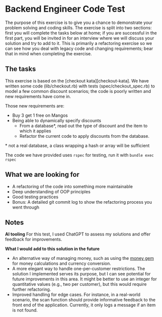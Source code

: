 # Backend Engineer Code Test

The purpose of this exercise is to give you a chance to demonstrate your
problem solving and coding skills. The exercise is split into two sections:
first you will complete the tasks below at home; if you are successful in the
first part, you will be invited in for an interview where we will discuss your
solution and try to add to it. This is primarily a refactoring exercise so we
can see how you deal with legacy code and changing requirements; bear that in
mind when completing the exercise.

## The tasks

This exercise is based on the [checkout kata][checkout-kata]. We have written
some code (lib/checkout.rb) with tests (spec/checkout_spec.rb) to model a few
common discount scenarios; the code is poorly written and new requirements have
come in.

Those new requirements are:

- Buy 3 get 1 free on Mangos
- Being able to dynamically specify discounts
  - From a database*, read out the type of discount and the item to which it applies
  - Refactor the current code to apply discounts from the database.

\* not a real database, a class wrapping a hash or array will be sufficient

The code we have provided uses `rspec` for testing, run it with `bundle exec rspec`

## What we are looking for

- A refactoring of the code into something more maintainable
- Deep understanding of OOP principles
- Good testing practices
- Bonus: A detailed git commit log to show the refactoring process you went through

## Notes

**AI tooling**
For this test, I used ChatGPT to assess my solutions and offer feedback for improvements.

**What I would add to this solution in the future**
* An alternative way of managing money, such as using the [money gem](https://github.com/RubyMoney/money) for money calculations and currency conversion. 
* A more elegant way to handle one-per-customer restrictions. The solution I implemented serves its purpose, but I can see potential for future improvements in this area. It might be better to use an integer for quantitative values (e.g., two per customer), but this would require further refactoring.
* Improved handling for edge cases. For instance, in a real-world scenario, the scan function should provide informative feedback to the front end of the application. Currently, it only logs a message if an item is not found.